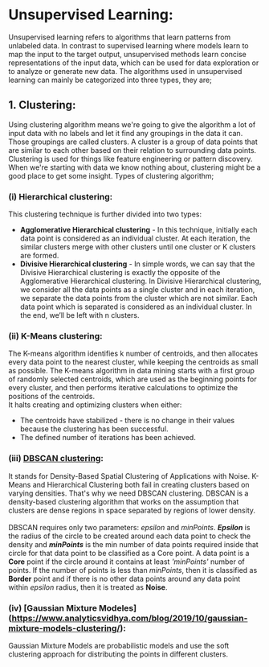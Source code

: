 # Unsupervised Learning:

Unsupervised learning refers to algorithms that learn patterns from unlabeled data.
In contrast to supervised learning where models learn to map the input to the target output, unsupervised methods learn concise representations of the input data, which can be used for data exploration or to analyze or generate new data.
The algorithms used in unsupervised learning can mainly be categorized into three types, they are;<br>

## 1. Clustering:

Using clustering algorithm means we're going to give the algorithm a lot of input data with no labels and let it find any groupings in the data it can. Those groupings are called clusters. A cluster is a group of data points that are similar to each other based on their relation to surrounding data points.
Clustering is used for things like feature engineering or pattern discovery. When we're starting with data we know nothing about, clustering might be a good place to get some insight.
Types of clustering algorithm;<br>

### (i) Hierarchical clustering:

This clustering technique is further divided into two types:<br>
* **Agglomerative Hierarchical clustering** - In this technique, initially each data point is considered as an individual cluster. At each iteration, the similar clusters merge with other clusters until one cluster or K clusters are formed.<br>
* **Divisive Hierarchical clustering** - In simple words, we can say that the Divisive Hierarchical clustering is exactly the opposite of the Agglomerative Hierarchical clustering. In Divisive Hierarchical clustering, we consider all the data points as a single cluster and in each iteration, we separate the data points from the cluster which are not similar. Each data point which is separated is considered as an individual cluster. In the end, we’ll be left with n clusters.<br>

### (ii) K-Means clustering:

The K-means algorithm identifies k number of centroids, and then allocates every data point to the nearest cluster, while keeping the centroids as small as possible.
The K-means algorithm in data mining starts with a first group of randomly selected centroids, which are used as the beginning points for every cluster, and then performs iterative calculations to optimize the positions of the centroids.<br>
It halts creating and optimizing clusters when either:
* The centroids have stabilized - there is no change in their values because the clustering has been successful.
* The defined number of iterations has been achieved.

### (iii) [DBSCAN clustering](https://www.analyticsvidhya.com/blog/2020/09/how-dbscan-clustering-works/):

It stands for Density-Based Spatial Clustering of Applications with Noise. K-Means and Hierarchical Clustering both fail in creating clusters based on varying densities. That's why we need DBSCAN clustering. DBSCAN is a density-based clustering algorithm that works on the assumption that clusters are dense regions in space separated by regions of lower density.<br><br>
DBSCAN requires only two parameters: *epsilon* and *minPoints*. ***Epsilon***  is the radius of the circle to be created around each data point to check the density and ***minPoints*** is the min number of data points required inside that circle for that data point to be classified as a Core point. A data point is a **Core** point if the circle around it contains at least *'minPoints'* number of points. If the number of points is less than *minPoints*, then it is classified as **Border** point and if there is no other data points around any data point within *epsilon* radius, then it is treated as **Noise**.

### (iv) [Gaussian Mixture Modeles] (https://www.analyticsvidhya.com/blog/2019/10/gaussian-mixture-models-clustering/):

Gaussian Mixture Models are probabilistic models and use the soft clustering approach for distributing the points in different clusters.
